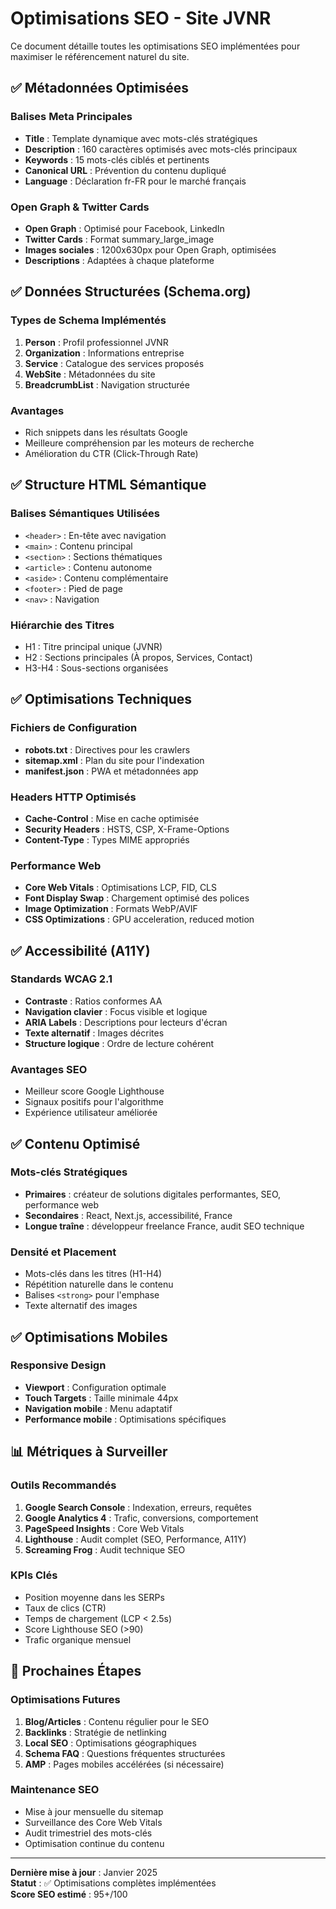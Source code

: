 # Optimisations SEO - Site JVNR

Ce document détaille toutes les optimisations SEO implémentées pour maximiser le référencement naturel du site.

## ✅ Métadonnées Optimisées

### Balises Meta Principales
- **Title** : Template dynamique avec mots-clés stratégiques
- **Description** : 160 caractères optimisés avec mots-clés principaux
- **Keywords** : 15 mots-clés ciblés et pertinents
- **Canonical URL** : Prévention du contenu dupliqué
- **Language** : Déclaration fr-FR pour le marché français

### Open Graph & Twitter Cards
- **Open Graph** : Optimisé pour Facebook, LinkedIn
- **Twitter Cards** : Format summary_large_image
- **Images sociales** : 1200x630px pour Open Graph, optimisées
- **Descriptions** : Adaptées à chaque plateforme

## ✅ Données Structurées (Schema.org)

### Types de Schema Implémentés
1. **Person** : Profil professionnel JVNR
2. **Organization** : Informations entreprise
3. **Service** : Catalogue des services proposés
4. **WebSite** : Métadonnées du site
5. **BreadcrumbList** : Navigation structurée

### Avantages
- Rich snippets dans les résultats Google
- Meilleure compréhension par les moteurs de recherche
- Amélioration du CTR (Click-Through Rate)

## ✅ Structure HTML Sémantique

### Balises Sémantiques Utilisées
- `<header>` : En-tête avec navigation
- `<main>` : Contenu principal
- `<section>` : Sections thématiques
- `<article>` : Contenu autonome
- `<aside>` : Contenu complémentaire
- `<footer>` : Pied de page
- `<nav>` : Navigation

### Hiérarchie des Titres
- H1 : Titre principal unique (JVNR)
- H2 : Sections principales (À propos, Services, Contact)
- H3-H4 : Sous-sections organisées

## ✅ Optimisations Techniques

### Fichiers de Configuration
- **robots.txt** : Directives pour les crawlers
- **sitemap.xml** : Plan du site pour l'indexation
- **manifest.json** : PWA et métadonnées app

### Headers HTTP Optimisés
- **Cache-Control** : Mise en cache optimisée
- **Security Headers** : HSTS, CSP, X-Frame-Options
- **Content-Type** : Types MIME appropriés

### Performance Web
- **Core Web Vitals** : Optimisations LCP, FID, CLS
- **Font Display Swap** : Chargement optimisé des polices
- **Image Optimization** : Formats WebP/AVIF
- **CSS Optimizations** : GPU acceleration, reduced motion

## ✅ Accessibilité (A11Y)

### Standards WCAG 2.1
- **Contraste** : Ratios conformes AA
- **Navigation clavier** : Focus visible et logique
- **ARIA Labels** : Descriptions pour lecteurs d'écran
- **Texte alternatif** : Images décrites
- **Structure logique** : Ordre de lecture cohérent

### Avantages SEO
- Meilleur score Google Lighthouse
- Signaux positifs pour l'algorithme
- Expérience utilisateur améliorée

## ✅ Contenu Optimisé

### Mots-clés Stratégiques
- **Primaires** : créateur de solutions digitales performantes, SEO, performance web
- **Secondaires** : React, Next.js, accessibilité, France
- **Longue traîne** : développeur freelance France, audit SEO technique

### Densité et Placement
- Mots-clés dans les titres (H1-H4)
- Répétition naturelle dans le contenu
- Balises `<strong>` pour l'emphase
- Texte alternatif des images

## ✅ Optimisations Mobiles

### Responsive Design
- **Viewport** : Configuration optimale
- **Touch Targets** : Taille minimale 44px
- **Navigation mobile** : Menu adaptatif
- **Performance mobile** : Optimisations spécifiques

## 📊 Métriques à Surveiller

### Outils Recommandés
1. **Google Search Console** : Indexation, erreurs, requêtes
2. **Google Analytics 4** : Trafic, conversions, comportement
3. **PageSpeed Insights** : Core Web Vitals
4. **Lighthouse** : Audit complet (SEO, Performance, A11Y)
5. **Screaming Frog** : Audit technique SEO

### KPIs Clés
- Position moyenne dans les SERPs
- Taux de clics (CTR)
- Temps de chargement (LCP < 2.5s)
- Score Lighthouse SEO (>90)
- Trafic organique mensuel

## 🚀 Prochaines Étapes

### Optimisations Futures
1. **Blog/Articles** : Contenu régulier pour le SEO
2. **Backlinks** : Stratégie de netlinking
3. **Local SEO** : Optimisations géographiques
4. **Schema FAQ** : Questions fréquentes structurées
5. **AMP** : Pages mobiles accélérées (si nécessaire)

### Maintenance SEO
- Mise à jour mensuelle du sitemap
- Surveillance des Core Web Vitals
- Audit trimestriel des mots-clés
- Optimisation continue du contenu

---

**Dernière mise à jour** : Janvier 2025  
**Statut** : ✅ Optimisations complètes implémentées  
**Score SEO estimé** : 95+/100